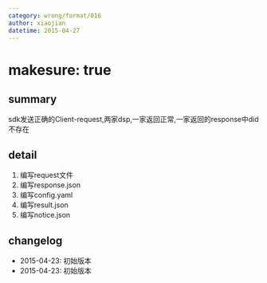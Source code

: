 ```yaml
---
category: wrong/format/016
author: xiaojian
datetime: 2015-04-27
---
```


# makesure: true

## summary

sdk发送正确的Client-request,两家dsp,一家返回正常,一家返回的response中did不存在

## detail

1. 编写request文件
2. 编写response.json
3. 编写config.yaml
4. 编写result.json
5. 编写notice.json

## changelog

- 2015-04-23: 初始版本
- 2015-04-23: 初始版本
